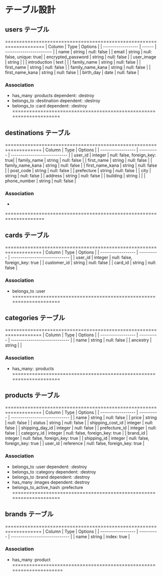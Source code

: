 # テーブル設計

## users テーブル
====================================================================
| Column             | Type   | Options                  | 
| ------------------ | ------ | ------------------------ |
| name               | string | null: false              |
| email              | string | null: false, unique: true|
| encrypted_password | string | null: false              |
| user_image         | string |                          |
| introduction       | text   |                          |
| family_name        | string | null: false              |
| first_name         | string | null: false              |
| family_name_kana   | string | null: false              |
| first_name_kana    | string | null: false              |
| birth_day          | date   | null: false              |
### Association
- has_many :products dependent: :destroy
- belongs_to :destination dependent: :destroy
- belongs_to :card dependent: :destroy
====================================================================

##  destinations テーブル
===================================================================
| Column             | Type       | Options                       | 
| ------------------ | ---------- | ----------------------------- | 
| user_id            | integer    | null: false, foreign_key: true|
| family_name        | string     | null: false                   |
| first_name         | string     | null: false                   |
| family_name_kana   | string     | null: false                   |
| first_name_kana    | string     | null: false                   |
| post_code          | string     | null: false                   |
| prefecture         | string     | null: false                   |
| city               | string     | null: false                   |
| address            | string     | null: false                   |
| building           | string     |                               |
| phone_number       | string     | null: false                   |
### Association
-
====================================================================



## cards テーブル
===================================================================
| Column             | Type       | Options                        |
| ------------------ | ---------- | ------------------------------ |
| user_id            | integer    | null: false, foreign_key: true |
| customer_id        | string     | null: false                    |
| card_id            | string     | null: false                    |
### Association
- belongs_to :user
====================================================================



## categories テーブル
===================================================================
| Column             | Type       | Options                        |
| ------------------ | ---------- | ------------------------------ |
| name               | string     | null: false                    |
| ancestry           | string     |                                |
### Association
- has_many: :products
====================================================================


## products テーブル
===================================================================
| Column             | Type       | Options                        |
| ------------------ | ---------- | ------------------------------ |
| name               | string     | null: false                    |
| price              | string     | null: false                    |
| status             | string     | null: false                    |
| shipping_cost_id   | integer    | null: false                    |
| shipping_day_id    | integer    | null: false                    |
| prefecture_id      | integer    | null: false                    |
| category_id        | integer    | null: false, foreign_key: true |
| brand_id           | integer    | null: false, foreign_key: true |
| shipping_id        | integer    | null: false, foreign_key: true |
| user_id            | reference  | null: false, foreign_key: true |
### Association
- belongs_to :user dependent: :destroy
- belongs_to :category dependent: :destroy
- belongs_to :brand dependent: :destroy
- has_many :images dependent: destroy
- belongs_to_active_hash :prefecture
====================================================================



## brands テーブル
===================================================================
| Column             | Type       | Options                        |
| ------------------ | ---------- | ------------------------------ |
| name               | string     | index: true                    |
### Association
- has_many :product
=====================================================================